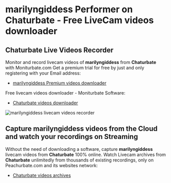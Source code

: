 # marilyngiddess Performer on Chaturbate - Free LiveCam videos downloader

## Chaturbate Live Videos Recorder

Monitor and record livecam videos of **marilyngiddess** from **Chaturbate** with Moniturbate.com
Get a premium trial for free by just and only registering with your Email address:
* [marilyngiddess Premium videos downloader](https://moniturbate.com/request-demo-licence-key.html)

Free livecam videos downloader - Moniturbate Software:
* [Chaturbate videos downloader](https://moniturbate.com/moniturbate-download-software.html)

![marilyngiddess livecam videos recorder](https://peachurnet.com/templates/moniturbate-software.png)


## Capture marilyngiddess videos from the Cloud and watch your recordings on Streaming

Without the need of downloading a software, capture **marilyngiddess** livecam videos from **Chaturbate** 100% online.
Watch Livecam archives from **Chaturbate** unlimitedly from thousands of existing recordings, only on Peachurbate.com and its websites network:
* [Chaturbate videos archives](https://peachurnet.com/)